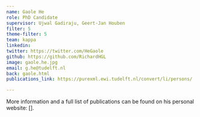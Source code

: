 ```yaml
---
name: Gaole He
role: PhD Candidate
supervisor: Ujwal Gadiraju, Geert-Jan Houben
filter: 5
theme-filter: 5
team: kappa
linkedin: 
twitter: https://twitter.com/HeGaole
github: https://github.com/RichardHGL
image: gaole.he.jpg
email: g.he@tudelft.nl
back: gaole.html
publications_link: https://purexml.ewi.tudelft.nl/convert/li/persons/

---
```



More information and a full list of publications can be found on his personal website: [].
